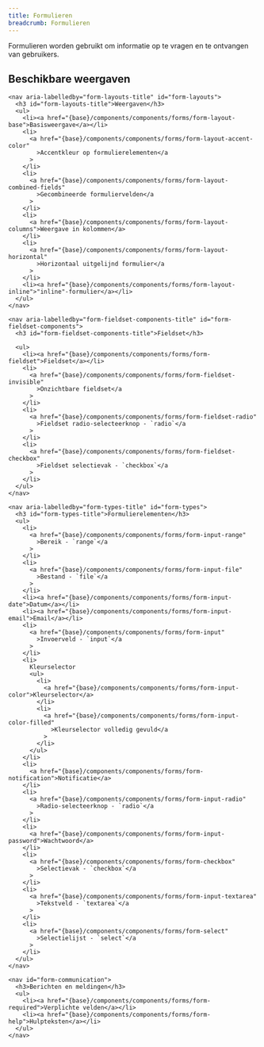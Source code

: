 ```yaml
---
title: Formulieren
breadcrumb: Formulieren
---
```


<p id="introduction">Formulieren worden gebruikt om informatie op te vragen en te ontvangen van
gebruikers.</p>

<section id="available-types">
  <h2>Beschikbare weergaven</h2>
  <div class="column-3">

    <nav aria-labelledby="form-layouts-title" id="form-layouts">
      <h3 id="form-layouts-title">Weergaven</h3>
      <ul>
        <li><a href="{base}/components/components/forms/form-layout-base">Basisweergave</a></li>
        <li>
          <a href="{base}/components/components/forms/form-layout-accent-color"
            >Accentkleur op formulierelementen</a
          >
        </li>
        <li>
          <a href="{base}/components/components/forms/form-layout-combined-fields"
            >Gecombineerde formuliervelden</a
          >
        </li>
        <li>
          <a href="{base}/components/components/forms/form-layout-columns">Weergave in kolommen</a>
        </li>
        <li>
          <a href="{base}/components/components/forms/form-layout-horizontal"
            >Horizontaal uitgelijnd formulier</a
          >
        </li>
        <li><a href="{base}/components/components/forms/form-layout-inline">"inline"-formulier</a></li>
      </ul>
    </nav>

    <nav aria-labelledby="form-fieldset-components-title" id="form-fieldset-components">
      <h3 id="form-fieldset-components-title">Fieldset</h3>

      <ul>
        <li><a href="{base}/components/components/forms/form-fieldset">Fieldset</a></li>
        <li>
          <a href="{base}/components/components/forms/form-fieldset-invisible"
            >Onzichtbare fieldset</a
          >
        </li>
        <li>
          <a href="{base}/components/components/forms/form-fieldset-radio"
            >Fieldset radio-selecteerknop - `radio`</a
          >
        </li>
        <li>
          <a href="{base}/components/components/forms/form-fieldset-checkbox"
            >Fieldset selectievak - `checkbox`</a
          >
        </li>
      </ul>
    </nav>

    <nav aria-labelledby="form-types-title" id="form-types">
      <h3 id="form-types-title">Formulierelementen</h3>
      <ul>
        <li>
          <a href="{base}/components/components/forms/form-input-range"
            >Bereik - `range`</a
          >
        </li>
        <li>
          <a href="{base}/components/components/forms/form-input-file"
            >Bestand - `file`</a
          >
        </li>
        <li><a href="{base}/components/components/forms/form-input-date">Datum</a></li>
        <li><a href="{base}/components/components/forms/form-input-email">Email</a></li>
        <li>
          <a href="{base}/components/components/forms/form-input"
            >Invoerveld - `input`</a
          >
        </li>
        <li>
          Kleurselector
          <ul>
            <li>
              <a href="{base}/components/components/forms/form-input-color">Kleurselector</a>
            </li>
            <li>
              <a href="{base}/components/components/forms/form-input-color-filled"
                >Kleurselector volledig gevuld</a
              >
            </li>
          </ul>
        </li>
        <li>
          <a href="{base}/components/components/forms/form-notification">Notificatie</a>
        </li>
        <li>
          <a href="{base}/components/components/forms/form-input-radio"
            >Radio-selecteerknop - `radio`</a
          >
        </li>
        <li>
          <a href="{base}/components/components/forms/form-input-password">Wachtwoord</a>
        </li>
        <li>
          <a href="{base}/components/components/forms/form-checkbox"
            >Selectievak - `checkbox`</a
          >
        </li>
        <li>
          <a href="{base}/components/components/forms/form-input-textarea"
            >Tekstveld - `textarea`</a
          >
        </li>
        <li>
          <a href="{base}/components/components/forms/form-select"
            >Selectielijst - `select`</a
          >
        </li>
      </ul>
    </nav>

    <nav id="form-communication">
      <h3>Berichten en meldingen</h3>
      <ul>
        <li><a href="{base}/components/components/forms/form-required">Verplichte velden</a></li>
        <li><a href="{base}/components/components/forms/form-help">Hulpteksten</a></li>
      </ul>
    </nav>

  </div>
</section>
